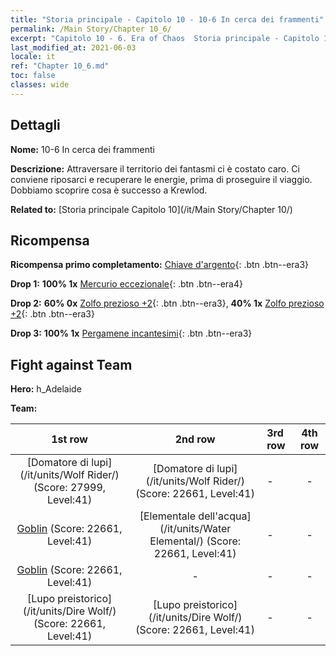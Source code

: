 ```yaml
---
title: "Storia principale - Capitolo 10 - 10-6 In cerca dei frammenti"
permalink: /Main Story/Chapter 10_6/
excerpt: "Capitolo 10 - 6. Era of Chaos  Storia principale - Capitolo 10_6. 10-6 In cerca dei frammenti"
last_modified_at: 2021-06-03
locale: it
ref: "Chapter 10_6.md"
toc: false
classes: wide
---
```


## Dettagli

 **Nome:** 10-6 In cerca dei frammenti

 **Descrizione:** Attraversare il territorio dei fantasmi ci è costato caro. Ci conviene riposarci e recuperare le energie, prima di proseguire il viaggio. Dobbiamo scoprire cosa è successo a Krewlod.

 **Related to:** [Storia principale Capitolo 10](/it/Main Story/Chapter 10/)

## Ricompensa

 **Ricompensa primo completamento:** [Chiave d'argento](/ItemsIT/con_693/){: .btn .btn--era3}

 **Drop 1:** **100% 1x** [Mercurio eccezionale](/ItemsIT/mat_35/){: .btn .btn--era4}

 **Drop 2:** **60% 0x** [Zolfo prezioso +2](/ItemsIT/mat_29/){: .btn .btn--era3}, **40% 1x** [Zolfo prezioso +2](/ItemsIT/mat_29/){: .btn .btn--era3}

 **Drop 3:** **100% 1x** [Pergamene incantesimi](/ItemsIT/con_694/){: .btn .btn--era3}


## Fight against Team
 **Hero:** h_Adelaide

 **Team:**


  | 1st row | 2nd row | 3rd row | 4th row |
  |:----:|:----:|:----|:----:|
  | [Domatore di lupi](/it/units/Wolf Rider/) (Score: 27999, Level:41)  | [Domatore di lupi](/it/units/Wolf Rider/) (Score: 22661, Level:41)  | - | - |
  | [Goblin](/it/units/Goblin/) (Score: 22661, Level:41)  | [Elementale dell'acqua](/it/units/Water Elemental/) (Score: 22661, Level:41)  | - | - |
  | [Goblin](/it/units/Goblin/) (Score: 22661, Level:41)  | - | - | - |
  | [Lupo preistorico](/it/units/Dire Wolf/) (Score: 22661, Level:41)  | [Lupo preistorico](/it/units/Dire Wolf/) (Score: 22661, Level:41)  | - | - |


